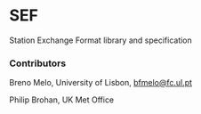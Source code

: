 # SEF
Station Exchange Format library and specification

### Contributors

Breno Melo, University of Lisbon, bfmelo@fc.ul.pt

Philip Brohan, UK Met Office
